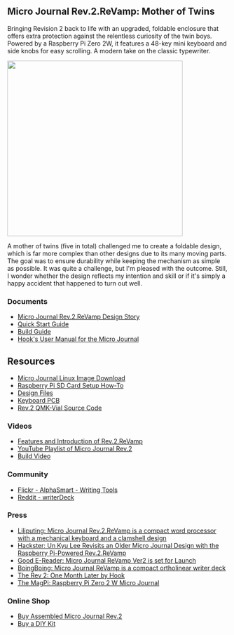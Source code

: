 
## Micro Journal Rev.2.ReVamp: Mother of Twins 

Bringing Revision 2 back to life with an upgraded, foldable enclosure that offers extra protection against the relentless curiosity of the twin boys. Powered by a Raspberry Pi Zero 2W, it features a 48-key mini keyboard and side knobs for easy scrolling. A modern take on the classic typewriter.

<img src="./images/home_001.jpg" width="400">


A mother of twins (five in total) challenged me to create a foldable design, which is far more complex than other designs due to its many moving parts. The goal was to ensure durability while keeping the mechanism as simple as possible. It was quite a challenge, but I'm pleased with the outcome. Still, I wonder whether the design reflects my intention and skill or if it's simply a happy accident that happened to turn out well.


### Documents 

* [Micro Journal Rev.2.ReVamp Design Story](./story.md)
* [Quick Start Guide](./quickstart.md)
* [Build Guide](./build-guide.md)
* [Hook's User Manual for the Micro Journal](http://www.thewritekeys.com:8080/)


## Resources

* [Micro Journal Linux Image Download](https://github.com/unkyulee/micro-journal-linux/releases)
* [Raspberry Pi SD Card Setup How-To](./raspberrypi/readme.md)
* [Design Files](./STL)
* [Keyboard PCB](../micro-journal-rev-6-one-piece/PCB)
* [Rev.2 QMK-Vial Source Code](./keyboard/)


### Videos

* [Features and Introduction of Rev.2.ReVamp](https://youtu.be/IFmGwKtGXtQ)
* [YouTube Playlist of Micro Journal Rev.2](https://www.youtube.com/playlist?list=PLrUXYLEnAaNT0CIosMtjWOvH9Gst3Qet7)
* [Build Video](https://youtu.be/9_q-0jBzJVo)


### Community

* [Flickr - AlphaSmart - Writing Tools](https://www.flickr.com/groups/alphasmart/discuss/72157721921914961/)
* [Reddit - writerDeck](https://www.reddit.com/r/writerDeck/)


### Press

* [Liliputing: Micro Journal Rev.2.ReVamp is a compact word processor with a mechanical keyboard and a clamshell design](https://liliputing.com/micro-journal-rev-2-revamp-is-a-compact-word-processor-with-a-mechanical-keyboard-and-a-clamshell-design/)
* [Hackster: Un Kyu Lee Revisits an Older Micro Journal Design with the Raspberry Pi-Powered Rev.2.ReVamp](https://www.hackster.io/news/un-kyu-lee-revisits-an-older-micro-journal-design-with-the-raspberry-pi-powered-rev-2-revamp-89bf41252f8e)
* [Good E-Reader: Micro Journal ReVamp Ver2 is set for Launch](https://goodereader.com/blog/digital-publishing/micro-journal-revamp-ver2-is-set-for-launch)
* [BoingBoing: Micro Journal ReVamp is a compact ortholinear writer deck](https://boingboing.net/2024/09/18/micro-journal-revamp-is-a-compact-ortholinear-writer-deck.html)
* [The Rev 2: One Month Later by Hook](https://www.flickr.com/groups/39436080@N00/discuss/72157721921183163/72157721921902230)
* [The MagPi: Raspberry Pi Zero 2 W Micro Journal](https://www.raspberrypi.com/news/raspberry-pi-zero-2-w-micro-journal/)


### Online Shop

* [Buy Assembled Micro Journal Rev.2](https://www.tindie.com/products/unkyulee/micro-journal-rev2-mother-of-twins/)
* [Buy a DIY Kit](https://www.tindie.com/products/unkyulee/diy-kit-micro-journal-rev2/)

